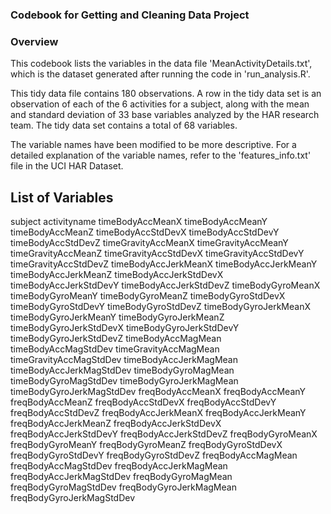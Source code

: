 ﻿


### **Codebook for Getting and Cleaning Data Project** ###

### Overview ###

This codebook lists the variables in the data file 'MeanActivityDetails.txt', which is the dataset generated after running the code in 'run_analysis.R'.

This tidy data file contains 180 observations. A row in the tidy data set is an observation of each of the 6 activities for a subject, along with the mean and standard deviation of 33 base variables analyzed by the HAR research team.  The tidy data set contains a total of 68 variables.

The variable names have been modified to be more descriptive. For a detailed explanation of the variable names, refer to the 'features_info.txt' file in the UCI HAR Dataset. 

## List of Variables ##

subject
activityname
timeBodyAccMeanX
timeBodyAccMeanY
timeBodyAccMeanZ
timeBodyAccStdDevX
timeBodyAccStdDevY
timeBodyAccStdDevZ
timeGravityAccMeanX
timeGravityAccMeanY
timeGravityAccMeanZ
timeGravityAccStdDevX
timeGravityAccStdDevY
timeGravityAccStdDevZ
timeBodyAccJerkMeanX
timeBodyAccJerkMeanY
timeBodyAccJerkMeanZ
timeBodyAccJerkStdDevX
timeBodyAccJerkStdDevY
timeBodyAccJerkStdDevZ
timeBodyGyroMeanX
timeBodyGyroMeanY
timeBodyGyroMeanZ
timeBodyGyroStdDevX
timeBodyGyroStdDevY
timeBodyGyroStdDevZ
timeBodyGyroJerkMeanX
timeBodyGyroJerkMeanY
timeBodyGyroJerkMeanZ
timeBodyGyroJerkStdDevX
timeBodyGyroJerkStdDevY
timeBodyGyroJerkStdDevZ
timeBodyAccMagMean
timeBodyAccMagStdDev
timeGravityAccMagMean
timeGravityAccMagStdDev
timeBodyAccJerkMagMean
timeBodyAccJerkMagStdDev
timeBodyGyroMagMean
timeBodyGyroMagStdDev
timeBodyGyroJerkMagMean
timeBodyGyroJerkMagStdDev
freqBodyAccMeanX
freqBodyAccMeanY
freqBodyAccMeanZ
freqBodyAccStdDevX
freqBodyAccStdDevY
freqBodyAccStdDevZ
freqBodyAccJerkMeanX
freqBodyAccJerkMeanY
freqBodyAccJerkMeanZ
freqBodyAccJerkStdDevX
freqBodyAccJerkStdDevY
freqBodyAccJerkStdDevZ
freqBodyGyroMeanX
freqBodyGyroMeanY
freqBodyGyroMeanZ
freqBodyGyroStdDevX
freqBodyGyroStdDevY
freqBodyGyroStdDevZ
freqBodyAccMagMean
freqBodyAccMagStdDev
freqBodyAccJerkMagMean
freqBodyAccJerkMagStdDev
freqBodyGyroMagMean
freqBodyGyroMagStdDev
freqBodyGyroJerkMagMean
freqBodyGyroJerkMagStdDev
